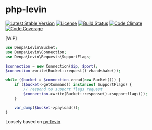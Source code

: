 # php-levin
[![Latest Stable Version](https://poser.pugx.org/denpa/php-levin/v/stable)](https://packagist.org/packages/denpa/php-levin)
[![License](https://poser.pugx.org/denpa/php-levin/license)](https://packagist.org/packages/denpa/php-levin)
[![Build Status](https://travis-ci.org/denpamusic/php-levin.svg)](https://travis-ci.org/denpamusic/php-levin)
[![Code Climate](https://codeclimate.com/github/denpamusic/php-levin/badges/gpa.svg)](https://codeclimate.com/github/denpamusic/php-levin)
[![Code Coverage](https://codeclimate.com/github/denpamusic/php-levin/badges/coverage.svg)](https://codeclimate.com/github/denpamusic/php-levin/coverage)

[WIP]

```php
use Denpa\Levin\Bucket;
use Denpa\Levin\Connection;
use Denpa\Levin\Requests\SupportFlags;

$connection = new Connection($ip, $port);
$connection->write(Bucket::request()->handshake());

while ($bucket = $connection->read(new Bucket())) {
    if ($bucket->getCommand() instanceof SupportFlags) {
        // respond to support flags request
        $connection->write(Bucket::response()->supportflags());
    }

    var_dump($bucket->payload());
}
```

Loosely based on [py-levin](https://github.com/xmrdsc/py-levin).
